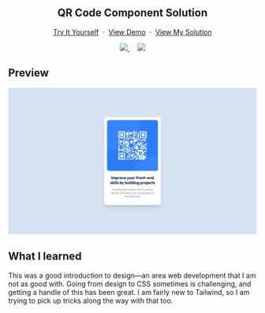 <div align="center">
  <h2 align="center">QR Code Component Solution</h2>
  <p align="center">
    <a href="https://www.frontendmentor.io/challenges/qr-code-component-iux_sIO_H" target="_blank">Try It Yourself</a>
    &nbsp;·&nbsp;
    <a href="https://thomasspradling.github.io/FEM-qr-code-component/dist/" target="_blank">View Demo</a>
    &nbsp;·&nbsp;
    <a href="https://www.frontendmentor.io/solutions/qr-code-component-using-tailwindcss-1B6KvU-PT_" target="_blank">View My Solution</a>
  </p>
</div>

<div align="center">
  <!-- Profiles -->
  <a href="https://developer.mozilla.org/en-US/docs/Web/HTML" target="_blank">
    <img src="https://img.shields.io/badge/html5-%23E34F26.svg?style=for-the-badge&logo=html5&logoColor=white">
  </a>  &nbsp;&nbsp;&nbsp;
  
  <a href="https://tailwindcss.com/" target="_blank">
    <img src="https://img.shields.io/badge/tailwindcss-%2338B2AC.svg?style=for-the-badge&logo=tailwind-css&logoColor=white">
  </a>
</div>

## **Preview**

![Screenshot of webpage.](./readme-assets/preview.png)

## **What I learned**

This was a good introduction to design—an area web development that I am not as good with. Going from design to CSS sometimes is challenging, and getting a handle of this has been great. I am fairly new to Tailwind, so I am trying to pick up tricks along the way with that too.
